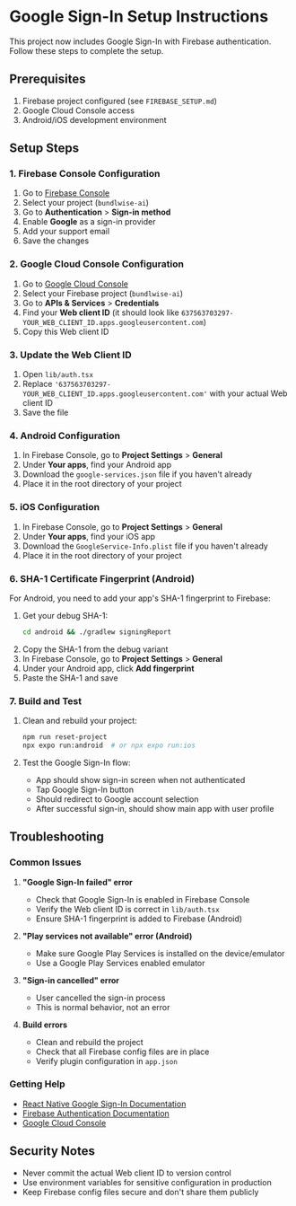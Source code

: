 # Google Sign-In Setup Instructions

This project now includes Google Sign-In with Firebase authentication. Follow these steps to complete the setup.

## Prerequisites

1. Firebase project configured (see `FIREBASE_SETUP.md`)
2. Google Cloud Console access
3. Android/iOS development environment

## Setup Steps

### 1. Firebase Console Configuration

1. Go to [Firebase Console](https://console.firebase.google.com/)
2. Select your project (`bundlwise-ai`)
3. Go to **Authentication** > **Sign-in method**
4. Enable **Google** as a sign-in provider
5. Add your support email
6. Save the changes

### 2. Google Cloud Console Configuration

1. Go to [Google Cloud Console](https://console.cloud.google.com/)
2. Select your Firebase project (`bundlwise-ai`)
3. Go to **APIs & Services** > **Credentials**
4. Find your **Web client ID** (it should look like `637563703297-YOUR_WEB_CLIENT_ID.apps.googleusercontent.com`)
5. Copy this Web client ID

### 3. Update the Web Client ID

1. Open `lib/auth.tsx`
2. Replace `'637563703297-YOUR_WEB_CLIENT_ID.apps.googleusercontent.com'` with your actual Web client ID
3. Save the file

### 4. Android Configuration

1. In Firebase Console, go to **Project Settings** > **General**
2. Under **Your apps**, find your Android app
3. Download the `google-services.json` file if you haven't already
4. Place it in the root directory of your project

### 5. iOS Configuration

1. In Firebase Console, go to **Project Settings** > **General**
2. Under **Your apps**, find your iOS app
3. Download the `GoogleService-Info.plist` file if you haven't already
4. Place it in the root directory of your project

### 6. SHA-1 Certificate Fingerprint (Android)

For Android, you need to add your app's SHA-1 fingerprint to Firebase:

1. Get your debug SHA-1:
   ```bash
   cd android && ./gradlew signingReport
   ```
2. Copy the SHA-1 from the debug variant
3. In Firebase Console, go to **Project Settings** > **General**
4. Under your Android app, click **Add fingerprint**
5. Paste the SHA-1 and save

### 7. Build and Test

1. Clean and rebuild your project:
   ```bash
   npm run reset-project
   npx expo run:android  # or npx expo run:ios
   ```

2. Test the Google Sign-In flow:
   - App should show sign-in screen when not authenticated
   - Tap Google Sign-In button
   - Should redirect to Google account selection
   - After successful sign-in, should show main app with user profile

## Troubleshooting

### Common Issues

1. **"Google Sign-In failed" error**
   - Check that Google Sign-In is enabled in Firebase Console
   - Verify the Web client ID is correct in `lib/auth.tsx`
   - Ensure SHA-1 fingerprint is added to Firebase (Android)

2. **"Play services not available" error (Android)**
   - Make sure Google Play Services is installed on the device/emulator
   - Use a Google Play Services enabled emulator

3. **"Sign-in cancelled" error**
   - User cancelled the sign-in process
   - This is normal behavior, not an error

4. **Build errors**
   - Clean and rebuild the project
   - Check that all Firebase config files are in place
   - Verify plugin configuration in `app.json`

### Getting Help

- [React Native Google Sign-In Documentation](https://github.com/react-native-google-signin/google-signin)
- [Firebase Authentication Documentation](https://firebase.google.com/docs/auth)
- [Google Cloud Console](https://console.cloud.google.com/)

## Security Notes

- Never commit the actual Web client ID to version control
- Use environment variables for sensitive configuration in production
- Keep Firebase config files secure and don't share them publicly 